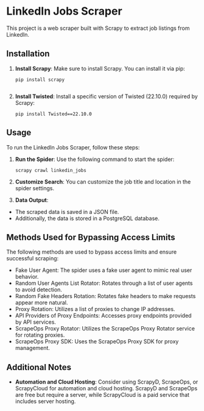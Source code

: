 ﻿# LinkedIn Jobs Scraper

This project is a web scraper built with Scrapy to extract job listings from LinkedIn.

## Installation

1. **Install Scrapy**: Make sure to install Scrapy. You can install it via pip:

    ```
    pip install scrapy


2. **Install Twisted**: Install a specific version of Twisted (22.10.0) required by Scrapy:

    ```pip install Twisted==22.10.0```


## Usage

To run the LinkedIn Jobs Scraper, follow these steps:

1. **Run the Spider**: Use the following command to start the spider:

    ```scrapy crawl linkedin_jobs```


2. **Customize Search**: You can customize the job title and location in the spider settings.

3. **Data Output**:
- The scraped data is saved in a JSON file.
- Additionally, the data is stored in a PostgreSQL database.

## Methods Used for Bypassing Access Limits

The following methods are used to bypass access limits and ensure successful scraping:
- Fake User Agent: The spider uses a fake user agent to mimic real user behavior.
- Random User Agents List Rotator: Rotates through a list of user agents to avoid detection.
- Random Fake Headers Rotation: Rotates fake headers to make requests appear more natural.
- Proxy Rotation: Utilizes a list of proxies to change IP addresses.
- API Providers of Proxy Endpoints: Accesses proxy endpoints provided by API services.
- ScrapeOps Proxy Rotator: Utilizes the ScrapeOps Proxy Rotator service for rotating proxies.
- ScrapeOps Proxy SDK: Uses the ScrapeOps Proxy SDK for proxy management.

## Additional Notes

- **Automation and Cloud Hosting**: Consider using ScrapyD, ScrapeOps, or ScrapyCloud for automation and cloud hosting. ScrapyD and ScrapeOps are free but require a server, while ScrapyCloud is a paid service that includes server hosting.
